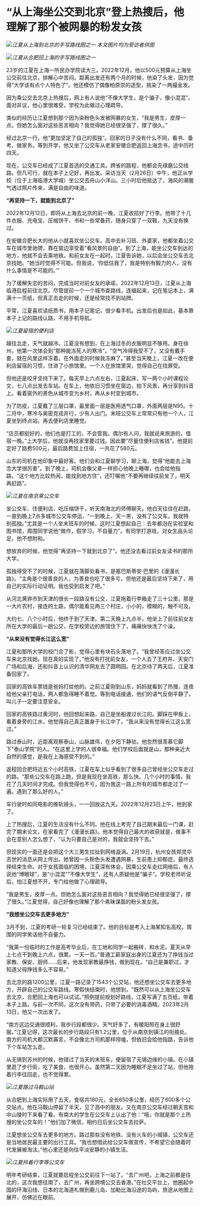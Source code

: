 # “从上海坐公交到北京”登上热搜后，他理解了那个被网暴的粉发女孩

![](https://inews.gtimg.com/newsapp_bt/0/15698948614/1000)_江夏从上海到北京的手写路线图之一
本文图片均为受访者供图_

![](https://inews.gtimg.com/newsapp_bt/0/15698948620/1000)_江夏从合肥回上海的手写路线图之一_

23岁的江夏在上海一所民办学院读大三。2022年12月，他以500元预算从上海坐公交前往北京，排解心中苦闷。距离出发还有两个月的时候，他染了头发，因为觉得“大学该有点个人特色了”。他还模仿了偶像柏原崇的造型，挑染了一两撮金发。

因为乘公交去北京上热搜后，网上有人说他“不像大学生，是个骗子，像小混混”。面对非议，他心里很难受，学校为此做过心理疏导。

类似的经历让江夏想到那个因为染粉色头发被网暴的女生，“我是男生，皮厚一点。但她怎么面对这些恶言相向？我觉得她已经很坚强了，撑了很久。”

经过北京一行，他“更加坚定了自己的孤独”。回家的日子没有什么不同，看书、备考、做家务。等到开学，他又坐了公交车从老家安徽合肥返回上海念书，途中历时四天。

现在，公交车已经成了江夏首选的交通工具。跨省的路程，他都会先琢磨公交线路。但凡可行，就在本子上记好，再出发。采访当天（2月26日）中午，他正从学校（位于上海临港大学城）坐公交去舟山小洋山。三小时后他抵达了，海风的潮腥气透过照片传来，满是自由的味道。

**“再坚持一下，就能到北京了”**

2022年12月12日，即将从上海去北京的前一晚，江夏收拾好了行李。他带了十几件衣服、充电宝、压缩饼干、书和一些常备药，随身只穿了一双鞋，九天没有换过。

在安徽合肥长大的他从小就喜欢坐公交车。高中去补习班、外婆家，他都坐着公交车在城市里驰骋，靠在窗边享受着“看风景的自由”。到了上海，能坐公交车到达的地方，他就不会去乘地铁。和前女友在一起时，江夏告诉她，以后会坐公交车去北京找她。“她当时觉得不可能。但我说，‘你低估我了，我是特别有毅力的人，没有什么事情是不可能的。’”

为了缓解失恋的苦闷，完成当时对前女友的承诺，2022年12月13日，江夏从上海临港启程前往北京。尽管提前一个一个城市查路线，连缀起来，记在笔记本上，满满十一页纸，但真正去走的时候，还是经常找不到站牌。

平常，江夏喜欢读纸质书，用本子记笔记，很少看手机。出发后也是如此，基本靠本子上记的路线认路，不用手机导航。

![](https://inews.gtimg.com/newsapp_bt/0/15698948625/1000)_江夏留宿的便利店_

越往北走，天气就越冷。江夏没有想到，在上海过冬的衣服明显不够用。身在徐州，他第一次体会到“那种能冻死人的寒冷”，“空气冷得我受不了，又没有戴手套，就在风里这样冻着。在外面走的时候我冻麻了。”甚至当天晚上，江夏一改在便利店留宿的习惯，住进了小旅馆里。一个人在旅馆里哭，觉得自己在找罪受。

但他还是咬牙坚持下来了。每天早上六点左右，江夏起床，写一两个小时课程论文，七八点出发去车站。在车上，他依旧习惯坐在窗边，拍下风景，再分享到抖音上。看着窗外的景色从城市变为乡村，再从乡村变到城市。

为了防疫，江夏戴了三层口罩，最里面一层是医用透气口罩，外面两层是N95。十二月中，寒冷与奥密克戎并行，少有人出门。末班公交车上常常只有他一个人，江夏坐到终点站，再去便利店里睡觉。

“店员都挺好的，他们也是打工的，不会管我。偶尔有人问，我就说来旅游的，借宿一晚。”上大学后，他就没再找家里要过钱。因此要“尽量住便利店省钱”。他提前定好了路费500元，最后路费加上住宿，一共花了580元。

山东的司机在他印象中最好客。他们会和江夏聊学习，聊上海，觉得“他能去上海念大学很厉害”。到了晚上，司机会像父辈一样担心他晚上睡哪，也会给他指路，“这个地方比较热闹，能找到地方住”，还叮嘱他“不要再继续往前坐了，明天再赶路”。

![](https://inews.gtimg.com/newsapp_bt/0/15698948629/1000)_江夏在南京乘公交车_

坐公交车、住便利店、吃压缩饼干，听天南海北的师傅聊天。他白天往往在赶路，一直到晚上7点多城市公交车停运，“一到晚上，天一黑，没有了公交车，我就特别孤独。”尤其是一个人坐末班车的时候，这时江夏想起自己：去年都泡在实验室和图书馆，周围同学说他“做作，假学习，不自量力”。有同学打游戏，对女生品头论足，他不想附和。

想放弃的时候，他觉得“再坚持一下就到北京了”。他还没去看过前女友读书的那所大学。

孤独得受不了的时候，江夏就在落脚处看书，是塞巴斯蒂安·巴里的《漫漫长路》。“主角是个很善良的人，为善良也吃了很多亏，但他还是最后坚持下来了，用自己的实际行动证明。我也受到启发了吧。”

从河北黄骅市到天津的很长一段路没有公交，江夏拖着行李箱走了三十公里。那是一大片农村，接连的土路，偶尔能看见两三个村庄，小小的，模糊的，触不可及。

大约七、八个小时后，他终于到了天津。第二天晚上九点半，他坐上了前往前女友所在大学的最后一趟公交，在学校旁边的旅馆住下了，痛痛快快洗了个澡。

**“从来没有觉得长江这么宽”**

江夏和那所大学的校门合了影，觉得心里有块石头落地了。“我曾经答应过坐公交车来北京找她。现在真的实现了。”他没有打扰前女友，一个人去了王府井、天安门广场和后海，还和抖音上认识的清华网友去了圆明园。在北京待了两天后，江夏准备回家了。

回家的高铁车票钱是爸妈打给他的。之前江夏刚到山东，妈妈就看到了热搜，连夜给他父亲打电话，两人都急得睡不着觉。等到电话接通，他们的语气反倒平静了，叫儿子一定要注意安全。

回家的高铁路过黄河时，他回想起来路，自己是坐船渡过长江的。脚踩在甲板上，看着身旁的江水，他觉得自己真正置身于长江中了。“我从来没有觉得长江这么宽过。”

路过泰山时，近距离观察泰山，山脉雄伟，在夕阳下静驻。他忽然很羡慕它脚下“泰山学院”的人。“在这里上学的人很幸福。他们学校后面就是山，那种亲近大自然的感觉，是我在上海感受不到的。”

返程回合肥将近五个小时高铁，江夏在车上似乎看到了很多自己曾经坐公交车走过的路。“那些公交车在路上跑，但是我现在坐高铁，那么快。几个小时的事情，我花了几天时间才完成。但我觉得也不亏，因为我这一路上所有的城市都走过了一遍。遇到了那么好的人。”

车行驶时如同电影的推轨镜头，一一回放这九天。2022年12月23日上午，他到家了。

上了热搜后，江夏的生活没有什么不同。他在线上考完了自己期末最后一门课，赶完了期末论文，在家看完了《漫漫长路》。他本觉得自己最大的收获就是，做事不会在意别人怎么想了，“认为只要自己是对的，我就会坚持下去。”

但现实的一面还是会把这个大三男生拉扯到网络漩涡。2月19日，杭州女孩郑灵华去世的消息从网上传出，她曾因一头粉色头发遭遇网暴，生前患上抑郁症，最终选择结束生命。对于女孩面临的困境，江夏深有体会，因乘公交车走红网络后，有人说他“博眼球”，是“小混混”“不像大学生”，还有人质疑他是“骗子”。学校老师听说后，怕江夏想不开，专门给他做了心理疏导。

“我是男生，皮厚一点。但她怎么面对这些恶言相向？我觉得她已经很坚强了，撑了很久。”江夏觉得，自己好像也理解了那个素昧谋面的粉头发女孩。

**“我想坐公交车去更多地方”**

3月不到，江夏的考研一轮复习已经结束了。他的目标是考入上海某知名高校，周围的同学笑话他不自量力。

“我第一份临时的工作是高考毕业后，在工地和同学一起搬砖，和水泥。夏天从早上七点干到晚上六点，很累。一天一百。”普通工薪家庭出身的江夏还为了挣钱当过家教、保安、厨师……后来，他发现家教最挣钱，做到现在。“自己是兼职过，才知道父母挣钱多么不容易。”

去北京的路1200公里，江夏一路记录了1543个公交站，他还想坐公交车去更多地方，开辟自己的公交车路线。寒假快结束时，他想到，“既然可以从上海坐公交车去北京，合肥回上海也可以试试。”照例提前规划好路线，江夏写满了五页纸，带着本子上路。与前一次不同，这次没有带药，只带了必要的消毒酒精。2023年2月13日，他又一次出发了。

“南方这边交通很顺利，我步行段都很少。天气好多了，有暖阳照在身上很舒服。”江夏记得，这次最长的步行路段只有1.2公里，位于从南京到镇江的衔接处。南方的司机大都沉默寡言，不会像北方司机那样唠嗑，但依旧会给他指路，告诉他下个车站怎么走。

从无锡到苏州的时候，他错过了当天的末班车，便留宿了无锡边缘的小镇。在小镇里逛了步行街，吃了美食，也很开心。虽然第二天因为睡眠不足坐过了站，但他拖着行李往回走，也不觉得累。

![](https://inews.gtimg.com/newsapp_bt/0/15698948639/1000)_江夏路过马鞍山站_

从合肥到上海实际用了五天，食宿共180元，全长650多公里，经历了600多个公交站点。他在马鞍山停留了半天，见了高中的朋友。又在南京公交车经过朝天宫和中山陵时下来看了看。有南大的学生在公交车上认出了他：“哦，你就是那个上热搜的坐公交车的！”他们加了微信，相约日后坐公交车去拉萨。

江夏想坐公交车去更多的地方。路过那些没有地铁、没有火车的小城镇，公交车还是当地居民最主要的出行工具。“我也想借此给公交车做宣传，不希望它会随着时代发展被淘汰。”他心里还是向往平淡安静的小镇生活。

![](https://inews.gtimg.com/newsapp_bt/0/15698948647/1000)_江夏拎着行李等公交车_

明年考研结束，江夏就要启程坐公交前往下一站了。“去广州吧，上海之前都是往北的，这次我想往南了，去广州，再坐跨境公交去香港。”在社交平台上，他圈起中国的环海沿线、日本的北海道札幌到鹿儿岛、加勒比海沿途的岛屿，旅途从地图上展开，仿佛近在眼前。


